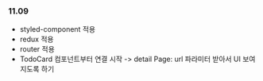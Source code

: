 ### 11.09

- styled-component 적용
- redux 적용
- router 적용
- TodoCard 컴포넌트부터 연결 시작 -> detail Page: url 파라미터 받아서 UI 보여지도록 하기
